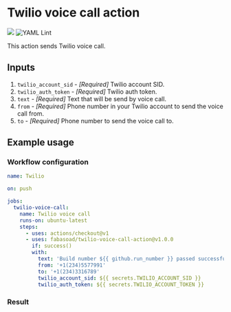 # Twilio voice call action
![](https://img.shields.io/github/v/release/fabasoad/twilio-voice-call-action?include_prereleases) ![YAML Lint](https://github.com/fabasoad/twilio-voice-call-action/workflows/YAML%20Lint/badge.svg)

This action sends Twilio voice call.

## Inputs
1. `twilio_account_sid` - _[Required]_ Twilio account SID. 
2. `twilio_auth_token` - _[Required]_ Twilio auth token.
3. `text` - _[Required]_ Text that will be send by voice call.
4. `from` - _[Required]_ Phone number in your Twilio account to send the voice call from.
5. `to` - _[Required]_ Phone number to send the voice call to.

## Example usage

### Workflow configuration

```yaml
name: Twilio

on: push

jobs:
  twilio-voice-call:
    name: Twilio voice call
    runs-on: ubuntu-latest
    steps:
      - uses: actions/checkout@v1
      - uses: fabasoad/twilio-voice-call-action@v1.0.0
        if: success()
        with:
          text: 'Build number ${{ github.run_number }} passed successfully.'
          from: '+1(234)5577991'
          to: '+1(234)3316789'
          twilio_account_sid: ${{ secrets.TWILIO_ACCOUNT_SID }}
          twilio_auth_token: ${{ secrets.TWILIO_ACCOUNT_TOKEN }}
```

### Result
